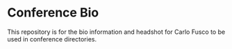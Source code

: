 # Conference Bio
This repository is for the bio information and headshot for Carlo Fusco to be used in conference directories.

